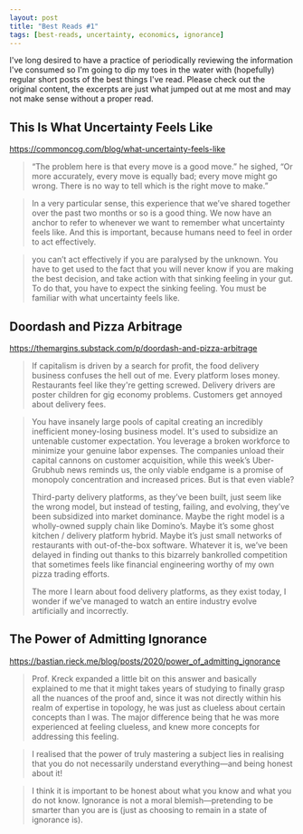 ```yaml
---
layout: post
title: "Best Reads #1"
tags: [best-reads, uncertainty, economics, ignorance]
---
```


I've long desired to have a practice of periodically reviewing the information I've consumed so I'm going to dip my toes in the water with (hopefully) regular short posts of the best things I've read. Please check out the original content, the excerpts are just what jumped out at me most and may not make sense without a proper read.

## This Is What Uncertainty Feels Like

<https://commoncog.com/blog/what-uncertainty-feels-like>

> “The problem here is that every move is a good move.” he sighed, “Or more accurately, every move is equally bad; every move might go wrong. There is no way to tell which is the right move to make.”

> In a very particular sense, this experience that we’ve shared together over the past two months or so is a good thing. We now have an anchor to refer to whenever we want to remember what uncertainty feels like. And this is important, because humans need to feel in order to act effectively.

> you can’t act effectively if you are paralysed by the unknown. You have to get used to the fact that you will never know if you are making the best decision, and take action with that sinking feeling in your gut. To do that, you have to expect the sinking feeling. You must be familiar with what uncertainty feels like.

## Doordash and Pizza Arbitrage

<https://themargins.substack.com/p/doordash-and-pizza-arbitrage>

> If capitalism is driven by a search for profit, the food delivery business confuses the hell out of me. Every platform loses money. Restaurants feel like they're getting screwed. Delivery drivers are poster children for gig economy problems. Customers get annoyed about delivery fees. 

> You have insanely large pools of capital creating an incredibly inefficient money-losing business model. It's used to subsidize an untenable customer expectation. You leverage a broken workforce to minimize your genuine labor expenses. The companies unload their capital cannons on customer acquisition, while this week’s Uber-Grubhub news reminds us, the only viable endgame is a promise of monopoly concentration and increased prices. But is that even viable?
>
> Third-party delivery platforms, as they’ve been built, just seem like the wrong model, but instead of testing, failing, and evolving, they’ve been subsidized into market dominance. Maybe the right model is a wholly-owned supply chain like Domino’s. Maybe it’s some ghost kitchen / delivery platform hybrid. Maybe it’s just small networks of restaurants with out-of-the-box software. Whatever it is, we’ve been delayed in finding out thanks to this bizarrely bankrolled competition that sometimes feels like financial engineering worthy of my own pizza trading efforts. 
> 
> The more I learn about food delivery platforms, as they exist today, I wonder if we’ve managed to watch an entire industry evolve artificially and incorrectly.

## The Power of Admitting Ignorance

<https://bastian.rieck.me/blog/posts/2020/power_of_admitting_ignorance>

> Prof. Kreck expanded a little bit on this answer and basically explained to me that it might takes years of studying to finally grasp all the nuances of the proof and, since it was not directly within his realm of expertise in topology, he was just as clueless about certain concepts than I was. The major difference being that he was more experienced at feeling clueless, and knew more concepts for addressing this feeling.

> I realised that the power of truly mastering a subject lies in realising that you do not necessarily understand everything—and being honest about it! 

> I think it is important to be honest about what you know and what you do not know. Ignorance is not a moral blemish—pretending to be smarter than you are is (just as choosing to remain in a state of ignorance is).
